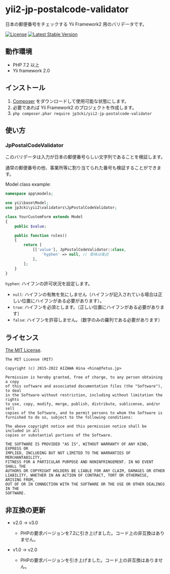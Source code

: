yii2-jp-postalcode-validator
============================

日本の郵便番号をチェックする Yii Framework2 用のバリデータです。

[![License](https://poser.pugx.org/jp3cki/yii2-jp-postalcode-validator/license.svg)](https://packagist.org/packages/jp3cki/yii2-jp-postalcode-validator)
[![Latest Stable Version](https://poser.pugx.org/jp3cki/yii2-jp-postalcode-validator/v/stable.svg)](https://packagist.org/packages/jp3cki/yii2-jp-postalcode-validator)

動作環境
--------

- PHP 7.2 以上
- Yii framework 2.0

インストール
------------

1. [Composer](https://getcomposer.org/) をダウンロードして使用可能な状態にします。
2. 必要であれば Yii Framework2 のプロジェクトを作成します。
3. `php composer.phar require jp3cki/yii2-jp-postalcode-validator`

使い方
------

### JpPostalCodeValidator ###

このバリデータは入力が日本の郵便番号らしい文字列であることを検証します。

通常の郵便番号の他、事業所等に割り当てられた番号も検証することができます。

Model class example:
```php
namespace app\models;

use yii\base\Model;
use jp3cki\yii2\validators\JpPostalCodeValidator;

class YourCustomForm extends Model
{
    public $value;

    public function rules()
    {
        return [
            [['value'], JpPostalCodeValidator::class,
                'hyphen' => null, // 意味は後述
            ],
        ];
    }
}
```

`hyphen`: ハイフンの許可状況を設定します。

  * `null`: ハイフンの有無を気にしません（ハイフンが記入されている場合は正しい位置にハイフンがある必要があります）。
  * `true`: ハイフンを必須とします。（正しい位置にハイフンがある必要があります）
  * `false`: ハイフンを許容しません。（数字のみの羅列である必要があります）


ライセンス
----------

[The MIT License](https://github.com/fetus-hina/yii2-jp-postalcode-validator/blob/master/LICENSE).

```
The MIT License (MIT)

Copyright (c) 2015-2022 AIZAWA Hina <hina@fetus.jp>

Permission is hereby granted, free of charge, to any person obtaining a copy
of this software and associated documentation files (the "Software"), to deal
in the Software without restriction, including without limitation the rights
to use, copy, modify, merge, publish, distribute, sublicense, and/or sell
copies of the Software, and to permit persons to whom the Software is
furnished to do so, subject to the following conditions:

The above copyright notice and this permission notice shall be included in all
copies or substantial portions of the Software.

THE SOFTWARE IS PROVIDED "AS IS", WITHOUT WARRANTY OF ANY KIND, EXPRESS OR
IMPLIED, INCLUDING BUT NOT LIMITED TO THE WARRANTIES OF MERCHANTABILITY,
FITNESS FOR A PARTICULAR PURPOSE AND NONINFRINGEMENT. IN NO EVENT SHALL THE
AUTHORS OR COPYRIGHT HOLDERS BE LIABLE FOR ANY CLAIM, DAMAGES OR OTHER
LIABILITY, WHETHER IN AN ACTION OF CONTRACT, TORT OR OTHERWISE, ARISING FROM,
OUT OF OR IN CONNECTION WITH THE SOFTWARE OR THE USE OR OTHER DEALINGS IN THE
SOFTWARE.
```

非互換の更新
------------

  - v2.0 → v3.0
    - PHPの要求バージョンを7.2に引き上げました。コード上の非互換はありません。

  - v1.0 → v2.0
    - PHPの要求バージョンを引き上げました。コード上の非互換はありません。
